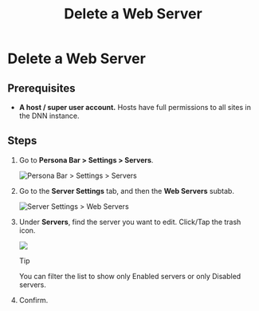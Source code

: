 ﻿---
uid: delete-web-server
locale: en
title: Delete a Web Server
dnneditions: Evoq Content,Evoq Engage
dnnversion: 09.02.00
related-topics: enable-or-disable-web-server,change-url-of-web-server,assign-web-server-to-server-group,replace-web-request-adapter
---

# Delete a Web Server

## Prerequisites

*   **A host / super user account.** Hosts have full permissions to all sites in the DNN instance.

## Steps

1.  Go to **Persona Bar \> Settings \> Servers**.
    
    ![Persona Bar > Settings > Servers](/images/scr-pbar-host-Settings-E91.png)
    
2.  Go to the **Server Settings** tab, and then the **Web Servers** subtab.
    
    ![Server Settings > Web Servers](/images/scr-pbtabs-host-Settings-Servers-ServerSettings-WebServers-E90.png)
    
3.  Under **Servers**, find the server you want to edit. Click/Tap the trash icon.
    
      
    
    ![](/images/scr-Servers-ServerSettings-WebServers-DeleteIcon-E90.png)
    
      
    
    >[!Tip]
    > You can filter the list to show only Enabled servers or only Disabled servers.
    
4.  Confirm.
